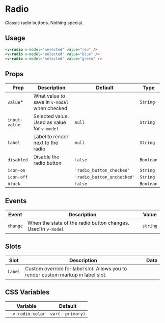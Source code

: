 # Radio

Classic radio buttons. Nothing special.

## Usage

```html
<v-radio v-model="selected" value="red" />
<v-radio v-model="selected" value="blue" />
<v-radio v-model="selected" value="green" />
```

## Props
| Prop          | Description                                  | Default                    | Type      |
|---------------|----------------------------------------------|----------------------------|-----------|
| `value`*      | What value to save in `v-model` when checked |                            | `String`  |
| `input-value` | Selected value. Used as value for `v-model`  | `null`                     | `String`  |
| `label`       | Label to render next to the radio            | `null`                     | `String`  |
| `disabled`    | Disable the radio button                     | `false`                    | `Boolean` |
| `icon-on`     |                                              | `'radio_button_checked'`   | `String`  |
| `icon-off`    |                                              | `'radio_button_unchecked'` | `String`  |
| `block`       |                                              | `false`                    | `Boolean` |

## Events
| Event    | Description                                                   | Value    |
|----------|---------------------------------------------------------------|----------|
| `change` | When the state of the radio button changes. Used in `v-model` | `string` |

## Slots
| Slot    | Description                                                                       | Data |
|---------|-----------------------------------------------------------------------------------|------|
| `label` | Custom override for label slot. Allows you to render custom markup in label slot. |      |

## CSS Variables
| Variable          | Default          |
|-------------------|------------------|
| `--v-radio-color` | `var(--primary)` |
